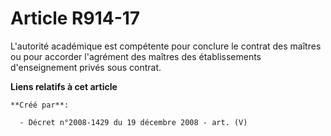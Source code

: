 # Article R914-17

L'autorité académique est compétente pour conclure le contrat des maîtres ou  pour accorder l'agrément des maîtres des
établissements d'enseignement privés  sous contrat.

**Liens relatifs à cet article**

	**Créé par**:

	  - Décret n°2008-1429 du 19 décembre 2008 - art. (V)

